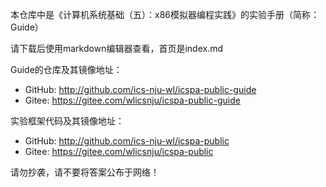 本仓库中是《计算机系统基础（五）：x86模拟器编程实践》的实验手册（简称：Guide）

请下载后使用markdown编辑器查看，首页是index.md

Guide的仓库及其镜像地址：
* GitHub: http://github.com/ics-nju-wl/icspa-public-guide
* Gitee: https://gitee.com/wlicsnju/icspa-public-guide

实验框架代码及其镜像地址：
* GitHub: http://github.com/ics-nju-wl/icspa-public
* Gitee: https://gitee.com/wlicsnju/icspa-public

请勿抄袭，请不要将答案公布于网络！
